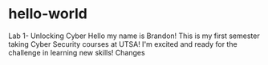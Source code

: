 # hello-world
Lab 1- Unlocking Cyber 
Hello my name is Brandon! This is my first semester taking Cyber Security courses at UTSA! I'm excited and ready for the challenge in learning new skills! 
Changes 
